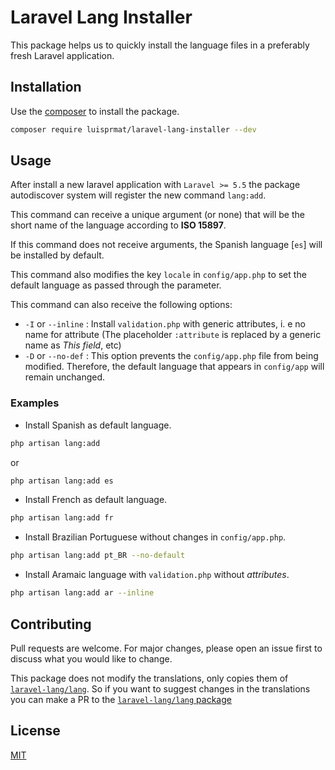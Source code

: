 # Laravel Lang Installer

This package helps us to quickly install the language files in a preferably fresh Laravel application.

## Installation

Use the [composer](https://getcomposer.org/) to install the package.

```bash
composer require luisprmat/laravel-lang-installer --dev
```

## Usage

After install a new laravel application with `Laravel >= 5.5` the package autodiscover system will register the new command `lang:add`.

This command can receive a unique argument (or none) that will be the short name of the language according to **ISO 15897**.

If this command does not receive arguments, the Spanish language [`es`] will be installed by default.

This command also modifies the key `locale` in `config/app.php` to set the default language as passed through the parameter.

This command can also receive the following options:
- `-I` or `--inline` : Install `validation.php` with generic attributes, i. e no name for attribute (The placeholder `:attribute` is replaced by a generic name as _This field_, etc)
- `-D` or `--no-def` : This option prevents the `config/app.php` file from being modified. Therefore, the default language that appears in `config/app` will remain unchanged.

### Examples

- Install Spanish as default language.
```bash
php artisan lang:add
```
or
```bash
php artisan lang:add es
```
- Install French as default language.

```bash
php artisan lang:add fr
```
- Install Brazilian Portuguese without changes in `config/app.php`.

```bash
php artisan lang:add pt_BR --no-default
```

- Install Aramaic language with `validation.php` without *attributes*.

```bash
php artisan lang:add ar --inline
```



## Contributing
Pull requests are welcome. For major changes, please open an issue first to discuss what you would like to change.

This package does not modify the translations, only copies them of [`laravel-lang/lang`](https://github.com/Laravel-Lang/lang/). So if you want to suggest changes in the translations you can make a PR to the [`laravel-lang/lang` package](https://github.com/Laravel-Lang/lang/blob/master/docs/contributing-to-dev.md)

## License
[MIT](LICENSE.md)
